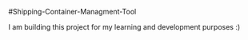 #Shipping-Container-Managment-Tool

I am building this project for my learning and development purposes :)